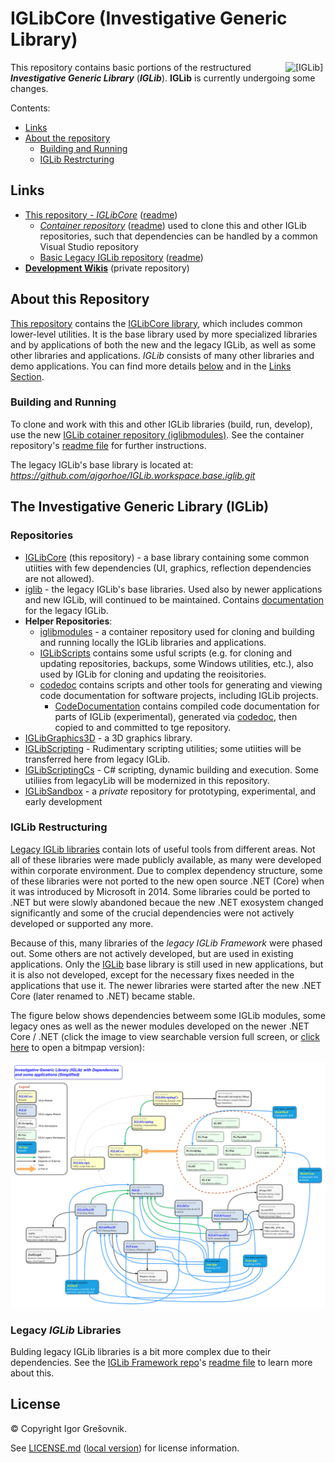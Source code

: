 
# IGLibCore (Investigative Generic Library)

<img src="https://ajgorhoe.github.io/icons/IGLibIcon_256x256.png" alt="[IGLib]" align="right" width="48pt"
  style="float: right; max-width: 30%; width: 48pt; margin-left: 8pt;" />

This repository contains basic portions of the restructured ***Investigative Generic Library*** (***IGLib***). **IGLib** is currently undergoing some changes.

Contents:

* [Links](#links) 
* [About the repository](#about-the-repository)
  * [Building and Running](#building-and-running)
  * [IGLib Restrcturing](#iglib-restructuring)

## Links

* [This repository - *IGLibCore*](https://github.com/ajgorhoe/IGLib.modules.IGLibCore) ([readme](https://github.com/ajgorhoe/IGLib.modules.IGLibCore/blob/master/README.md))
  * *[Container repository](https://github.com/ajgorhoe/iglibmodules)* ([readme](https://github.com/ajgorhoe/iglibmodules/blob/master/README.md)) used to clone this and other IGLib repositories, such that dependencies can be handled by a common Visual Studio repository
  * [Basic Legacy IGLib repository](https://github.com/ajgorhoe/IGLib.workspace.base.iglib) ([readme](https://github.com/ajgorhoe/IGLib.workspace.base.iglib-/blob/master/README.md))
* **[Development Wikis]()** (private repository)

## About this Repository

[This repository](https://github.com/ajgorhoe/IGLib.modules.IGLibCore) contains the [IGLibCore library](./src/IGLib.Core/), which includes common lower-level utilities. It is the base library used by more specialized libraries and by applications of both the new and the legacy IGLib, as well as some other libraries and applications. *IGLib* consists of many other libraries and demo applications. You can find more details [below](#the-investigative-generic-library-iglib) and in the [Links Section](#links).

### Building and Running

To clone and work with this and other IGLib libraries (build, run, develop), use the new [IGLib cotainer repository (iglibmodules)](https://github.com/ajgorhoe/iglibmodules). See the container repository's [readme file](https://github.com/ajgorhoe/iglibmodules/blob/main/README.md) for further instructions.

The legacy IGLib's base library is located at:
*<https://github.com/ajgorhoe/IGLib.workspace.base.iglib.git>*

## The Investigative Generic Library (IGLib)

### Repositories

* [IGLibCore](https://github.com/ajgorhoe/IGLib.modules.IGLibCore) (this repository) - a base library containing some common utiities with few dependencies (UI, graphics, reflection dependencies are not allowed).
* [iglib](https://github.com/ajgorhoe/IGLib.workspace.base.iglib) - the legacy IGLib's base libraries. Used also by newer applications and new IGLib, will continued to be maintained. Contains [documentation](https://github.com/ajgorhoe/IGLib.workspace.base.iglib/blob/master/README.md) for the legacy IGLib.
* **Helper Repositories**:
  * [iglibmodules](https://github.com/ajgorhoe/iglibmodules) - a container repository used for cloning and building and running locally the IGLib libraries  and applications.
  * [IGLibScripts](https://github.com/ajgorhoe/IGLib.modules.IGLibScripts/) contains some usful scripts (e.g. for cloning and updating repositories, backups, some Windows utilities, etc.), also used by IGLib for cloning and updating the reoisitories.
  * [codedoc](https://github.com/ajgorhoe/IGLib.workspace.doc.codedoc) contains scripts and other tools for generating and viewing code documentation for software projects, including IGLib projects.
    * [CodeDocumentation](https://github.com/ajgorhoe/CodeDocumentation) contains compiled code documentation for parts of IGLib (experimental), generated via [codedoc](https://github.com/ajgorhoe/IGLib.workspace.doc.codedoc), then copied to and committed to tge repository.
* [IGLibGraphics3D](https://github.com/ajgorhoe/IGLib.modules.IGLibGraphics3D) - a 3D graphics library.
* [IGLibScripting](d:\users\ws\ws\other\iglibmodules\IGLibScripting) - Rudimentary scripting utilities; some utiities will be transferred here from legacy IGLib.
* [IGLibScriptingCs](https://github.com/ajgorhoe/IGLib.modules.IGLibScriptingCs) - C# scripting, dynamic building and execution. Some utiliies from legacyLib will be modernized in this repository.
* [IGLibSandbox](https://github.com/ajgorhoe/IGLib.modules.IGLibSandbox) - a *private* repository for prototyping, experimental, and early development

### IGLib Restructuring

[Legacy IGLib libraries](https://github.com/ajgorhoe/IGLib.workspace.base.iglib/blob/master/README.md) contain lots of useful tools from different areas. Not all of these libraries were made publicly available, as many were developed within corporate environment. Due to complex dependency structure, some of these libraries were not ported to the new open source .NET (Core) when it was introduced by Microsoft in 2014. Some libraries could be ported to .NET but were slowly abandoned becaue the new .NET exosystem changed significantly and some of the crucial dependencies were not actively developed or supported any more.

Because of this, many libraries of the *legacy IGLib Framework* were phased out. Some others are not actively developed, but are used in existing applications. Only the [IGLib](https://github.com/ajgorhoe/IGLib.workspace.base.iglib) base library is still used in new applications, but it is also not developed, except for the necessary fixes needed in the applications that use it. The newer libraries were started after the new .NET Core (later renamed to .NET) became stable.

The figure below shows dependencies betweem some IGLib modules, some legacy ones as well as the newer modules developed on the newer .NET Core / .NET (click the image to view searchable version full screen, or [click here](https://ajgorhoe.github.io/IGLibFramework/images/IGLib/IGLibDependencyGraph.jpg) to open a bitmpap version):

<a href="https://ajgorhoe.github.io/IGLibFramework/images/IGLib/IGLibDependencyGraph.svg"><img src="./doc/images/IGLibDependencyGraph.svg" width="max(80%), 800px"></img></a>

### Legacy *IGLib* Libraries

Bulding legacy IGLib libraries is a bit more complex due to their dependencies. See the [IGLib Framework repo](https://github.com/ajgorhoe/IGLib.workspace.base.iglib/)'s [readme file](https://github.com/ajgorhoe/IGLib.workspace.base.iglib/blob/master/README.md) to learn more about this.

## License

© Copyright Igor Grešovnik.

See [LICENSE.md](https://github.com/ajgorhoe/IGLib.modules.IGLibCore/blob/main/LICENSE.md) ([local version](./LICENSE.md)) for license information.
